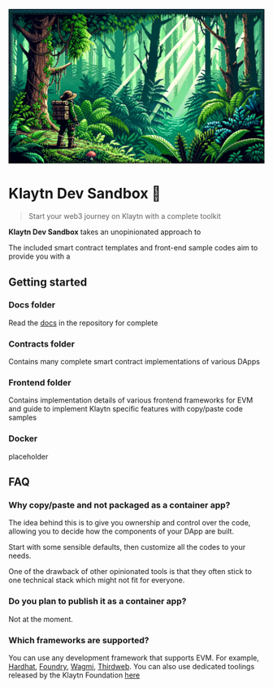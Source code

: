 ![Lone explorer in the dark forest](home-banner.png)
# Klaytn Dev Sandbox 🧰

> Start your web3 journey on Klaytn with a complete toolkit

**Klaytn Dev Sandbox** takes an unopinionated approach to 

The included smart contract templates and front-end sample codes aim to provide you with a


## Getting started
### Docs folder
Read the [docs](/docs/) in the repository for complete

### Contracts folder
Contains many complete smart contract implementations of various DApps

### Frontend folder
Contains implementation details of various frontend frameworks for EVM and guide to implement Klaytn specific features with copy/paste code samples

### Docker
placeholder

## FAQ
### Why copy/paste and not packaged as a container app?
The idea behind this is to give you ownership and control over the code, allowing you to decide how the components of your DApp are built.

Start with some sensible defaults, then customize all the codes to your needs.

One of the drawback of other opinionated tools is that they often stick to one technical stack which might not fit for everyone.

### Do you plan to publish it as a container app?
Not at the moment.

### Which frameworks are supported?
You can use any development framework that supports EVM. For example, [Hardhat](https://hardhat.org), [Foundry](https://getfoundry.sh/), [Wagmi](https://wagmi.sh/), [Thirdweb](https://thirdweb.com/). You can also use dedicated toolings released by the Klaytn Foundation [here](https://github.com/klaytn)